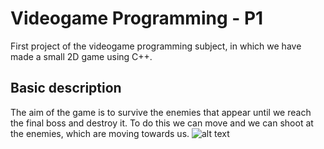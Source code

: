# Videogame Programming - P1
First project of the videogame programming subject, in which we have made a small 2D game using C++.

## Basic description
The aim of the game is to survive the enemies that appear until we reach the final boss and destroy it. To do this we can move and we can shoot at the enemies, which are moving towards us. 
![alt text](https://imgur.com/a/uDMROn8)
